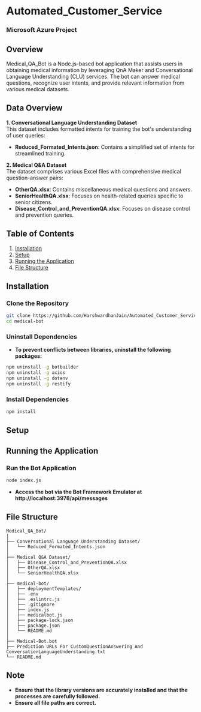 # Automated_Customer_Service



### Microsoft Azure Project



## Overview
Medical_QA_Bot is a Node.js-based bot application that assists users in obtaining medical information by leveraging QnA Maker and Conversational Language Understanding (CLU) services. The bot can answer medical questions, recognize user intents, and provide relevant information from various medical datasets.



## Data Overview
**1. Conversational Language Understanding Dataset** <br>
   This dataset includes formatted intents for training the bot's understanding of user queries:

* **Reduced_Formated_Intents.json**: Contains a simplified set of intents for streamlined training.

**2. Medical Q&A Dataset** <br>
The dataset comprises various Excel files with comprehensive medical question-answer pairs:

* **OtherQA.xlsx**: Contains miscellaneous medical questions and answers.
* **SeniorHealthQA.xlsx**: Focuses on health-related queries specific to senior citizens.
* **Disease_Control_and_PreventionQA.xlsx**: Focuses on disease control and prevention queries.



## Table of Contents
1. [Installation](#installation)
2. [Setup](#setup)
3. [Running the Application](#running-the-application)
4. [File Structure](#file-structure)



## Installation

### Clone the Repository
```sh
git clone https://github.com/HarshwardhanJain/Automated_Customer_Service.git
cd medical-bot
```

### Uninstall Dependencies
* **To prevent conflicts between libraries, uninstall the following packages:**
```sh
npm uninstall -g botbuilder
npm uninstall -g axios
npm uninstall -g dotenv
npm uninstall -g restify
```

### Install Dependencies
```sh
npm install 
```



## Setup



## Running the Application

### Run the Bot Application

```sh
node index.js
```
* **Access the bot via the Bot Framework Emulator at http://localhost:3978/api/messages**



## File Structure
```
Medical_QA_Bot/
│
├── Conversational Language Understanding Dataset/
│   └── Reduced_Formated_Intents.json
│
├── Medical Q&A Dataset/
│   ├── Disease_Control_and_PreventionQA.xlsx
│   ├── OtherQA.xlsx
│   └── SeniorHealthQA.xlsx
│
├── medical-bot/
│   ├── deploymentTemplates/
│   ├── .env
│   ├── .eslintrc.js
│   ├── .gitignore
│   ├── index.js
│   ├── medicalbot.js
│   ├── package-lock.json
│   ├── package.json
│   └── README.md
│
├── Medical-Bot.bot
├── Prediction URLs For CustomQuestionAnswering And ConversationLanguageUnderstanding.txt
└── README.md
```



## Note
* **Ensure that the library versions are accurately installed and that the processes are carefully followed.**
* **Ensure all file paths are correct.**
